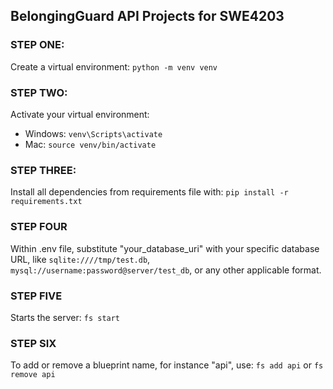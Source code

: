 ## BelongingGuard API Projects for SWE4203

### STEP ONE:

Create a virtual environment: `python -m venv venv`

### STEP TWO:

Activate your virtual environment:

- Windows: `venv\Scripts\activate`
- Mac: `source venv/bin/activate`

### STEP THREE:

Install all dependencies from requirements file with: `pip install -r requirements.txt`

### STEP FOUR

Within .env file, substitute "your_database_uri" with your specific database URL, like `sqlite:////tmp/test.db`, `mysql://username:password@server/test_db`, or any other applicable format.

### STEP FIVE

Starts the server: `fs start`

### STEP SIX

To add or remove a blueprint name, for instance "api", use: `fs add api` or `fs remove api`
